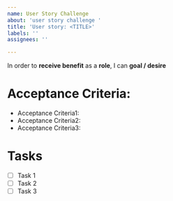 ```yaml
---
name: User Story Challenge
about: 'user story challenge '
title: 'User story: <TITLE>'
labels: ''
assignees: ''

---
```


In order to **receive benefit** as a **role**, I can **goal / desire**

# Acceptance Criteria:
- Acceptance Criteria1:
- Acceptance Criteria2:
- Acceptance Criteria3:

# Tasks 
- [ ] Task 1
- [ ] Task 2
- [ ] Task 3
